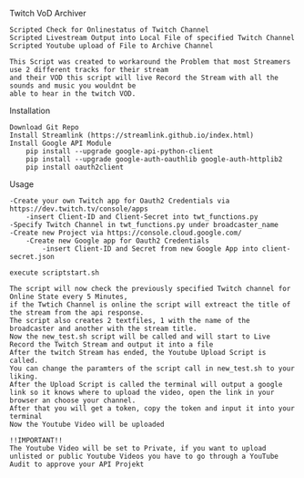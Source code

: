 Twitch VoD Archiver

    Scripted Check for Onlinestatus of Twitch Channel
    Scripted Livestream Output into Local File of specified Twitch Channel
    Scripted Youtube upload of File to Archive Channel

    This Script was created to workaround the Problem that most Streamers use 2 different tracks for their stream
    and their VOD this script will live Record the Stream with all the sounds and music you wouldnt be 
    able to hear in the twitch VOD.

Installation

    Download Git Repo
    Install Streamlink (https://streamlink.github.io/index.html)
    Install Google API Module
        pip install --upgrade google-api-python-client
        pip install --upgrade google-auth-oauthlib google-auth-httplib2
        pip install oauth2client
        

Usage

    -Create your own Twitch app for Oauth2 Credentials via https://dev.twitch.tv/console/apps
        -insert Client-ID and Client-Secret into twt_functions.py
    -Specify Twitch Channel in twt_functions.py under broadcaster_name
    -Create new Project via https://console.cloud.google.com/
        -Create new Google app for Oauth2 Credentials
            -insert Client-ID and Secret from new Google App into client-secret.json

    execute scriptstart.sh

    The script will now check the previously specified Twitch channel for Online State every 5 Minutes,
    if the Twtich Channel is online the script will extreact the title of the stream from the api response.
    The script also creates 2 textfiles, 1 with the name of the broadcaster and another with the stream title.
    Now the new_test.sh script will be called and will start to Live Record the Twitch Stream and output it into a file
    After the twitch Stream has ended, the Youtube Upload Script is called.
    You can change the paramters of the script call in new_test.sh to your liking.
    After the Upload Script is called the terminal will output a google link so it knows where to upload the video, open the link in your browser an choose your channel.
    After that you will get a token, copy the token and input it into your terminal
    Now the Youtube Video will be uploaded

    !!IMPORTANT!!
    The Youtube Video will be set to Private, if you want to upload unlisted or public Youtube Videos you have to go through a YouTube Audit to approve your API Projekt
